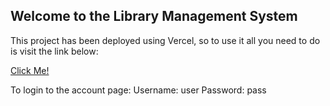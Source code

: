 ## Welcome to the Library Management System

This project has been deployed using Vercel, so to use it all you need to do is visit the link below:

[Click Me!](https://midterm-ecru.vercel.app/account)

To login to the account page:
Username: user
Password: pass

